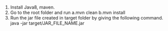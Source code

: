 1. Install Java8, maven.
2. Go to the root folder and run 
  a.mvn clean
  b.mvn install
3. Run the jar file created in target folder by giving the following command.
  java -jar target/JAR_FILE_NAME.jar

